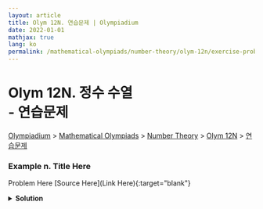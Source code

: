 ```yaml
---
layout: article
title: Olym 12N. 연습문제 | Olympiadium
date: 2022-01-01
mathjax: true
lang: ko
permalink: /mathematical-olympiads/number-theory/olym-12n/exercise-problems/
---
```

# Olym 12N. 정수 수열 <br> <ssup> - 연습문제</ssup>

<a href="{{ site.homeurl }}">Olympiadium</a> > <a href="{{ site.homeurl }}mathematical-olympiads/">Mathematical Olympiads</a> > <a href="{{ site.homeurl }}mathematical-olympiads/number-theory/">Number Theory</a> > <a href="{{ site.homeurl }}mathematical-olympiads/number-theory/olym-12n/">Olym 12N</a> > <a href="{{ site.homeurl }}mathematical-olympiads/number-theory/olym-12n/exercise-problems/">연습문제</a>

### Example n. Title Here
<skyblueboard> Problem Here </skyblueboard>
[Source Here](Link Here){:target="blank"}
<pinkborder><details>
<summary><b>Solution</b></summary>
Solution Here. 
</details></pinkborder>

